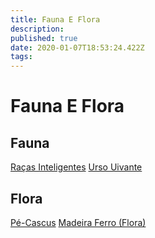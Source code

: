 ```yaml
---
title: Fauna E Flora
description: 
published: true
date: 2020-01-07T18:53:24.422Z
tags: 
---
```


<!-- SUBTITLE: Visão geral sobre Fauna E Flora -->

# Fauna E Flora
## Fauna
[Raças Inteligentes](http://localhost/fauna-e-flora/racas-inteligentes#racas-inteligentes)
[Urso Uivante](http://localhost/fauna-e-flora/urso-uivante#urso-uivante)

## Flora
[Pé-Cascus](http://localhost/fauna-e-flora/pe-cascus#pe-cascus)
[Madeira Ferro (Flora)](http://localhost/fauna-e-flora/madeira-ferro-flora#madeira-ferro-flora)

